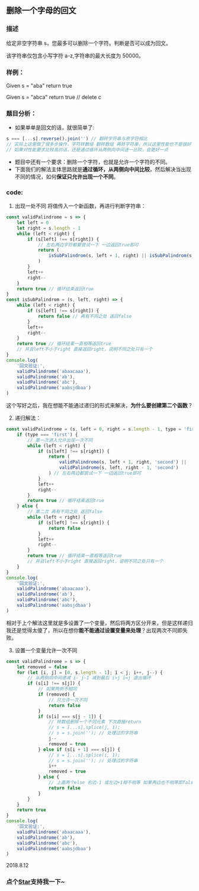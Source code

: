 ## 删除一个字母的回文

### 描述

给定非空字符串 s，您最多可以删除一个字符。判断是否可以成为回文。

该字符串仅包含小写字符 a-z,字符串的最大长度为 50000。

### 样例：

Given s = "aba" return true

Given s = "abca" return true // delete c

### 题目分析：

- 如果单单是回文的话，就很简单了:

```js
s === [...s].reverse().join('') // 翻转字符串与原字符相比
// 实际上这里做了很多步操作，字符转数组 翻转数组 再转字符串，所以这里性能也不是很好
// 如果对性能要求比较高的话，还是通过循环从两侧向中间逐一比较，会更好一点
```

- 题目中还有一个要求：删除一个字符，也就是允许一个字符的不同。
- 下面我们的解法主体思路就是**通过循环，从两侧向中间比较**，然后解决当出现不同的情况，如何**保证只允许出现一个不同**。

### code:

1. 出现一处不同 将值传入一个新函数，再进行判断字符串：

```js
const validPalindrome = s => {
	let left = 0
	let right = s.length - 1
	while (left < right) {
		if (s[left] !== s[right]) {
			// 左右两边字符都要尝试一下 一边返回true即可
			return (
				isSubPalindrom(s, left + 1, right) || isSubPalindrom(s, left, right - 1)
			)
		}
		left++
		right--
	}
	return true // 循环结束返回true
}
const isSubPalindrom = (s, left, right) => {
	while (left < right) {
		if (s[left] !== s[right]) {
			return false // 再有不同之处 返回false
		}
		left++
		right--
	}
	return true // 循环结束一直相等返回true
	// 并且left不小于right 直接返回right，说明不同之处只有一个
}
console.log(
	'回文验证:',
	validPalindrome('abaacaaa'),
	validPalindrome('ab'),
	validPalindrome('abc'),
	validPalindrome('aabsjdbaa')
)
```

这个写好之后，我在想能不能通过递归的形式来解决，**为什么要创建第二个函数**？

2. 递归解法：

```js
const validPalindrome = (s, left = 0, right = s.length - 1, type = 'first') => {
	if (type === 'first') {
		// 第一次进入允许出现一次不同
		while (left < right) {
			if (s[left] !== s[right]) {
				return (
					validPalindrome(s, left + 1, right, 'second') ||
					validPalindrome(s, left, right - 1, 'second')
				) // 左右两边都尝试一下 一边返回true即可
			}
			left++
			right--
		}
		return true // 循环结束返回true
	} else {
		// 第二次 再有不同之处 返回false
		while (left < right) {
			if (s[left] !== s[right]) {
				return false
			}
			left++
			right--
		}
		return true // 循环结束一直相等返回true
		// 并且left不小于right 直接返回right，说明不同之处只有一个
	}
}
console.log(
	'回文验证:',
	validPalindrome('abaacaaa'),
	validPalindrome('ab'),
	validPalindrome('abc'),
	validPalindrome('aabsjdbaa')
)
```

相对于上个解法这里就是多设置了一个变量，然后将两方区分开来，但是这样递归我还是觉得太傻了，所以在想你**能不能通过设置变量来处理**？出现两次不同即失败。

3. 设置一个变量允许一次不同

```js
const validPalindrome = s => {
	let removed = false
	for (let [i, j] = [0, s.length - 1]; i < j; i++, j--) {
		// 从两侧向中间递减 i- j-1 减到最后 i>j i=j 退出循环
		if (s[i] !== s[j]) {
			// 如果两侧不相同
			if (removed) {
				// 只允许一次不同
				return false
			}
			if (s[i] === s[j - 1]) {
				// 转数组删除一个不同元素 下次直接return
				// s = [...s].splice(j, 1);
				// s = s.join(''); // 处理过的字符串
				j--
				removed = true
			} else if (s[i + 1] === s[j]) {
				// s = [...s].splice(i, 1);
				// s = s.join(''); // 处理过的字符串
				i++
				removed = true
			} else {
				// 上面两个else 右边-1 或左边+1相不相等 如果两边也不相等即false
				return false
			}
		}
	}
	return true
}
console.log(
	'回文验证:',
	validPalindrome('abaacaaa'),
	validPalindrome('ab'),
	validPalindrome('abc'),
	validPalindrome('aabsjdbaa')
)
```

2018.8.12

<!-- 特殊字符串：用于修改/删除markdown的结尾提示语-->

### 点个[Star](https://github.com/OBKoro1/Brush_algorithm)支持我一下~
